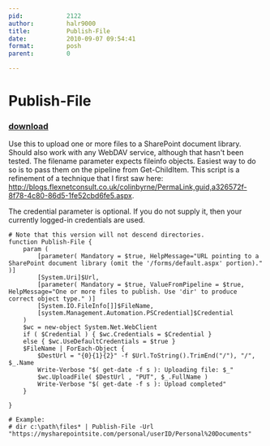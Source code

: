 ```yaml
---
pid:            2122
author:         halr9000
title:          Publish-File
date:           2010-09-07 09:54:41
format:         posh
parent:         0

---
```


# Publish-File

### [download](//scripts/2122.ps1)

Use this to upload one or more files to a SharePoint document library. Should also work with any WebDAV service, although that hasn't been tested. The filename parameter expects fileinfo objects. Easiest way to do so is to pass them on the pipeline from Get-ChildItem.  This script is a refinement of a technique that I first saw here: http://blogs.flexnetconsult.co.uk/colinbyrne/PermaLink,guid,a326572f-8f78-4c80-86d5-1fe52cbd6fe5.aspx.

The credential parameter is optional. If you do not supply it, then your currently logged-in credentials are used.

```posh
# Note that this version will not descend directories.
function Publish-File {
	param (
		[parameter( Mandatory = $true, HelpMessage="URL pointing to a SharePoint document library (omit the '/forms/default.aspx' portion)." )]
		[System.Uri]$Url,
		[parameter( Mandatory = $true, ValueFromPipeline = $true, HelpMessage="One or more files to publish. Use 'dir' to produce correct object type." )]
		[System.IO.FileInfo[]]$FileName,
		[system.Management.Automation.PSCredential]$Credential
	)
	$wc = new-object System.Net.WebClient
	if ( $Credential ) { $wc.Credentials = $Credential }
	else { $wc.UseDefaultCredentials = $true }
	$FileName | ForEach-Object {
		$DestUrl = "{0}{1}{2}" -f $Url.ToString().TrimEnd("/"), "/", $_.Name
		Write-Verbose "$( get-date -f s ): Uploading file: $_"
		$wc.UploadFile( $DestUrl , "PUT", $_.FullName )
		Write-Verbose "$( get-date -f s ): Upload completed"
	}
	
}

# Example:
# dir c:\path\files* | Publish-File -Url "https://mysharepointsite.com/personal/userID/Personal%20Documents"
```
